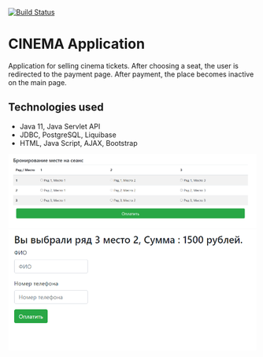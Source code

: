 [![Build Status](https://app.travis-ci.com/KrylovDenisK/job4j_cinema.svg?branch=master)](https://app.travis-ci.com/KrylovDenisK/job4j_cinema)
# CINEMA Application
Application for selling cinema tickets. After choosing a seat, the user is redirected to the payment page. After payment, the place becomes inactive on the main page.

## Technologies used

- Java 11, Java Servlet API
- JDBC, PostgreSQL, Liquibase
- HTML, Java Script, AJAX, Bootstrap

![ScreenShot](./images/main.png)
![ScreenShot](./images/pay.png)